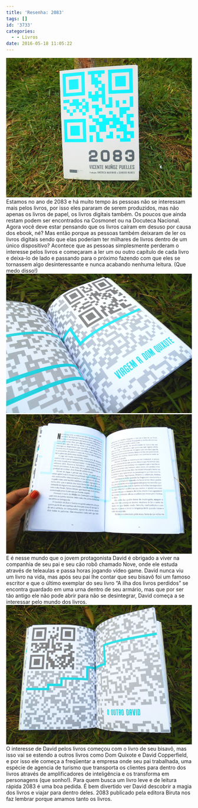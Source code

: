 ```yaml
---
title: 'Resenha: 2083'
tags: []
id: '3733'
categories:
  - - Livros
date: 2016-05-18 11:05:22
---
```


[![resenha 2083](/images/2016/05/livro-2083.jpg)](/images/2016/05/livro-2083.jpg) Estamos no ano de 2083 e há muito tempo às pessoas não se interessam mais pelos livros, por isso eles pararam de serem produzidos, mas não apenas os livros de papel, os livros digitais também. Os poucos que ainda restam podem ser encontrados na Cosmonet ou na Docuteca Nacional. Agora você deve estar pensando que os livros caíram em desuso por causa dos ebook, né? Mas então porque as pessoas também deixaram de ler os livros digitais sendo que elas poderiam ter milhares de livros dentro de um único dispositivo? Acontece que as pessoas simplesmente perderam o interesse pelos livros e começaram a ler um ou outro capítulo de cada livro e deixa-lo de lado e passando para o próximo fazendo com que eles se tornassem algo desinteressante e nunca acabando nenhuma leitura. (Que medo disso!) [![resumo do livro 2083](/images/2016/05/resenha-2083.jpg)](/images/2016/05/resenha-2083.jpg) [![livro 2083 - resenha ](/images/2016/05/resumo-2083.jpg)](/images/2016/05/resumo-2083.jpg) E é nesse mundo que o jovem protagonista David é obrigado a viver na companhia de seu pai e seu cão robô chamado Nove, onde ele estuda através de teleaulas e passa horas jogando vídeo game. David nunca viu um livro na vida, mas após seu pai lhe contar que seu bisavô foi um famoso escritor e que o último exemplar do seu livro “A ilha dos livros perdidos” se encontra guardado em uma urna dentro de seu armário, mas que por ser tão antigo ele não pode abrir para não se desintegrar, David começa a se interessar pelo mundo dos livros. [![2083 livro - resumo ](/images/2016/05/livro-2083-resenha.jpg)](/images/2016/05/livro-2083-resenha.jpg) O interesse de David pelos livros começou com o livro de seu bisavô, mas isso vai se estendo a outros livros como Dom Quixote e David Copperfield, e por isso ele começa a freqüentar a empresa onde seu pai trabalhada, uma espécie de agencia de turismo que transporta os clientes para dentro dos livros através de amplificadores de inteligência e os transforma em personagens (que sonho!). Para quem busca um livro leve e de leitura rápida 2083 é uma boa pedida. É bem divertido ver David descobrir a magia dos livros e viajar para dentro deles. 2083 publicado pela editora Biruta nos faz lembrar porque amamos tanto os livros.
